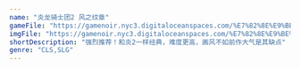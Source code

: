 ```yaml
---
name: "炎龙骑士团2 风之纹章"
gameFile: "https://gamenoir.nyc3.digitaloceanspaces.com/%E7%82%8E%E9%BE%99%E9%AA%91%E5%A3%AB%E5%9B%A22%E5%A4%96%E4%BC%A0/fd2ps.zip"
imgFile: "https://gamenoir.nyc3.digitaloceanspaces.com/%E7%82%8E%E9%BE%99%E9%AA%91%E5%A3%AB%E5%9B%A22%E5%A4%96%E4%BC%A0/original.webp"
shortDescription: "强烈推荐！和炎2一样经典，难度更高，画风不如前作大气是其缺点"
genre: "CLS,SLG"
---
```


